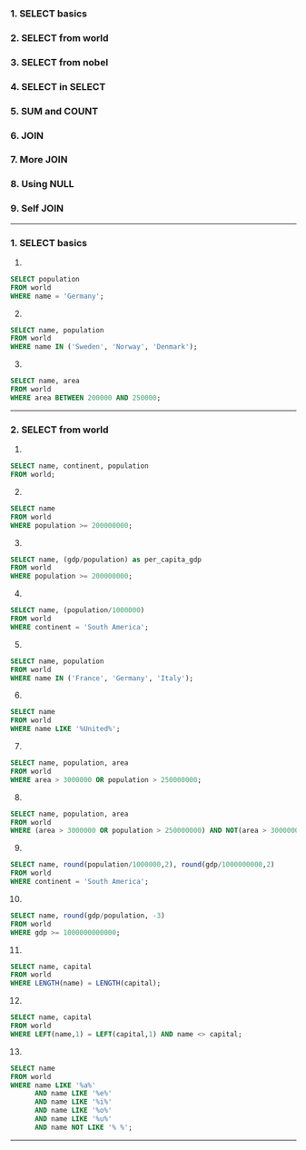 ### 1. SELECT basics
### 2. SELECT from world
### 3. SELECT from nobel
### 4. SELECT in SELECT
### 5. SUM and COUNT
### 6. JOIN
### 7. More JOIN
### 8. Using NULL
### 9. Self JOIN
---

### 1. SELECT basics

1. 
```sql
SELECT population
FROM world
WHERE name = 'Germany';
```

2. 
```sql
SELECT name, population
FROM world
WHERE name IN ('Sweden', 'Norway', 'Denmark');
```

3.
```sql
SELECT name, area
FROM world
WHERE area BETWEEN 200000 AND 250000;
```
---

### 2. SELECT from world

1.
```sql
SELECT name, continent, population 
FROM world;
```

2.
```sql
SELECT name 
FROM world
WHERE population >= 200000000;
```

3.
```sql
SELECT name, (gdp/population) as per_capita_gdp
FROM world
WHERE population >= 200000000;
```

4.
```sql
SELECT name, (population/1000000)
FROM world
WHERE continent = 'South America';
```

5.
```sql
SELECT name, population
FROM world
WHERE name IN ('France', 'Germany', 'Italy');
```

6.
```sql
SELECT name
FROM world
WHERE name LIKE '%United%';
```

7. 
```sql
SELECT name, population, area
FROM world
WHERE area > 3000000 OR population > 250000000;
```

8.
```sql
SELECT name, population, area
FROM world
WHERE (area > 3000000 OR population > 250000000) AND NOT(area > 3000000 AND population > 250000000);
```

9.
```sql
SELECT name, round(population/1000000,2), round(gdp/1000000000,2)
FROM world
WHERE continent = 'South America';
```

10.
```sql
SELECT name, round(gdp/population, -3)
FROM world
WHERE gdp >= 1000000000000;
```

11.
```sql
SELECT name, capital
FROM world
WHERE LENGTH(name) = LENGTH(capital);
```

12.
```sql
SELECT name, capital
FROM world
WHERE LEFT(name,1) = LEFT(capital,1) AND name <> capital;
```

13.
```sql
SELECT name
FROM world
WHERE name LIKE '%a%' 
      AND name LIKE '%e%' 
      AND name LIKE '%i%' 
      AND name LIKE '%o%' 
      AND name LIKE '%u%'
      AND name NOT LIKE '% %';
```
---


